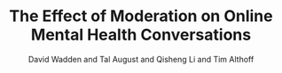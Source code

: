 ---
author: David Wadden and Tal August and Qisheng Li and Tim Althoff
description: ''
highlight: 0
journal: ICWSM
note: Under submission.
pdf: althoffModeration.pdf
thumbnail: althoffModeration.png
title: The Effect of Moderation on Online Mental Health Conversations
year: '2021'
---